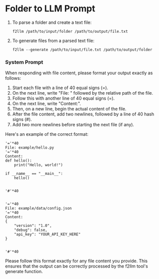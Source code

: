 # Folder to LLM Prompt

1. To parse a folder and create a text file:
   ```
   f2llm /path/to/input/folder /path/to/output/file.txt
   ```

2. To generate files from a parsed text file:
   ```
   f2llm --generate /path/to/input/file.txt /path/to/output/folder
   ```


### System Prompt

When responding with file content, please format your output exactly as follows:

1. Start each file with a line of 40 equal signs (=).
2. On the next line, write "File: " followed by the relative path of the file.
3. Follow this with another line of 40 equal signs (=).
4. On the next line, write "Content:".
5. Then, on a new line, begin the actual content of the file.
6. After the file content, add two newlines, followed by a line of 40 hash signs (#).
7. Add two more newlines before starting the next file (if any).

Here's an example of the correct format:

```
'='*40
File: example/hello.py
'='*40
Content:
def hello():
    print("Hello, world!")

if __name__ == "__main__":
    hello()


'#'*40


'='*40
File: example/data/config.json
'='*40
Content:
{
    "version": "1.0",
    "debug": false,
    "api_key": "YOUR_API_KEY_HERE"
}


'#'*40
```

Please follow this format exactly for any file content you provide. This ensures that the output can be correctly processed by the f2llm tool's generate function.